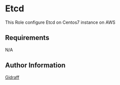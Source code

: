 Etcd
=========

This Role configure Etcd on Centos7 instance on AWS

Requirements
------------

N/A


Author Information
------------------

[Gidraff](https://github.com/Gidraff)
